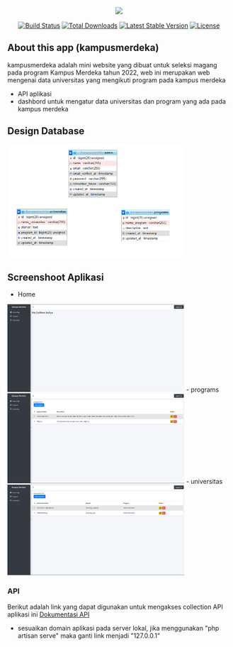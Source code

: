 <p align="center"><a href="https://laravel.com" target="_blank"><img src="https://raw.githubusercontent.com/laravel/art/master/logo-lockup/5%20SVG/2%20CMYK/1%20Full%20Color/laravel-logolockup-cmyk-red.svg" width="400"></a></p>

<p align="center">
<a href="https://travis-ci.org/laravel/framework"><img src="https://travis-ci.org/laravel/framework.svg" alt="Build Status"></a>
<a href="https://packagist.org/packages/laravel/framework"><img src="https://img.shields.io/packagist/dt/laravel/framework" alt="Total Downloads"></a>
<a href="https://packagist.org/packages/laravel/framework"><img src="https://img.shields.io/packagist/v/laravel/framework" alt="Latest Stable Version"></a>
<a href="https://packagist.org/packages/laravel/framework"><img src="https://img.shields.io/packagist/l/laravel/framework" alt="License"></a>
</p>

## About this app (kampusmerdeka)

kampusmerdeka adalah mini website yang dibuat untuk seleksi magang pada program Kampus Merdeka tahun 2022, web ini merupakan web mengenai data universitas yang mengikuti program pada kampus merdeka

- API aplikasi
- dashbord untuk mengatur data universitas dan program yang ada pada kampus merdeka


## Design Database
<img src="public/image/database.png" width="400">


## Screenshoot Aplikasi

- Home
<img src="public/image/home.png" width="400">
- programs
<img src="public/image/programs.png" width="400">
- universitas
<img src="public/image/universitas.png" width="400">

### API
Berikut adalah link yang dapat digunakan untuk mengakses collection API aplikasi ini
<a href="https://www.getpostman.com/collections/4deb1942a30abe6ce370](https://documenter.getpostman.com/view/9171602/UzQyphxf)">Dokumentasi API</a>

- sesuaikan domain aplikasi pada server lokal, jika menggunakan "php artisan serve" maka ganti link menjadi "127.0.0.1"

